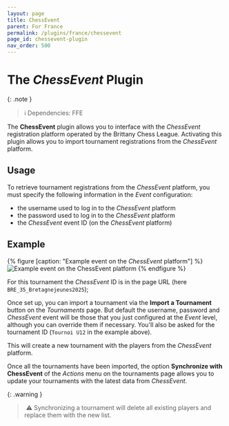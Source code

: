 ```yaml
---
layout: page
title: ChessEvent
parent: For France
permalink: /plugins/france/chessevent
page_id: chessevent-plugin
nav_order: 500
---
```


# The _ChessEvent_ Plugin

{: .note }
> :information_source: Dependencies: FFE

The **ChessEvent** plugin allows you to interface with the _ChessEvent_ registration platform operated by the Brittany Chess League.
Activating this plugin allows you to import tournament registrations from the _ChessEvent_ platform.

## Usage

To retrieve tournament registrations from the _ChessEvent_ platform, you must specify the following information in the _Event_ configuration:

- the username used to log in to the _ChessEvent_ platform
- the password used to log in to the _ChessEvent_ platform
- the _ChessEvent_ event ID (on the _ChessEvent_ platform)

## Example

{% figure [caption: "Example event on the _ChessEvent_ platform"] %}
![Example event on the _ChessEvent_ platform](/assets/images/chessevent/chessevent-example.jpg)
{% endfigure %}

For this tournament the _ChessEvent_ ID is in the page URL (here `BRE_35_Bretagnejeunes2025`);

Once set up, you can import a tournament via the **Import a Tournament** button on the _Tournaments_ page.
But default the username, password and _ChessEvent_ event will be those that you just configured at the _Event_ level, although you can override them if necessary.  You'll also be asked for the tournament ID (`Tournoi U12` in the example above).

This will create a new tournament with the players from the _ChessEvent_ platform.

Once all the tournaments have been imported, the option **Synchronize with ChessEvent** of the _Actions_ menu on the tournaments page allows you to update your tournaments with the latest data from _ChessEvent_.

{: .warning }
> :warning: Synchronizing a tournament will delete all existing players and replace them with the new list.
